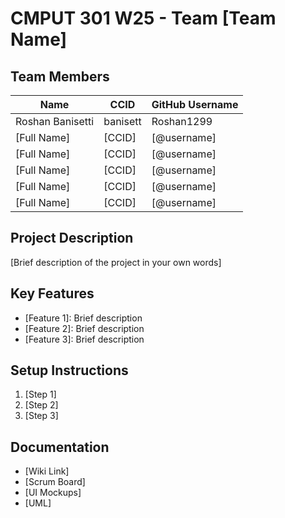 # CMPUT 301 W25 - Team [Team Name]

## Team Members

| Name        | CCID   | GitHub Username |
| ----------- | ------ | --------------- |
| Roshan Banisetti | banisett | Roshan1299     |
| [Full Name] | [CCID] | [@username]     |
| [Full Name] | [CCID] | [@username]     |
| [Full Name] | [CCID] | [@username]     |
| [Full Name] | [CCID] | [@username]     |
| [Full Name] | [CCID] | [@username]     |

## Project Description

[Brief description of the project in your own words]

## Key Features

- [Feature 1]: Brief description
- [Feature 2]: Brief description
- [Feature 3]: Brief description

## Setup Instructions

1. [Step 1]
2. [Step 2]
3. [Step 3]

## Documentation

- [Wiki Link]
- [Scrum Board]
- [UI Mockups]
- [UML]
